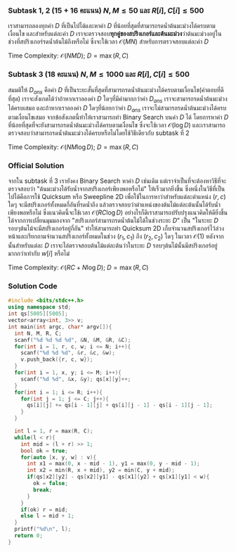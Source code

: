 ### Subtask 1, 2 (15 + 16 คะแนน) $N,M\leq 50$ และ $R[i],C[i]\leq 500$

เราสามารถลองทุกค่า $D$ ที่เป็นไปได้และหาค่า $D$ ที่น้อยที่สุดที่สามารถรดน้ำต้นมะม่วงได้ครบตามเงื่อนไข และสำหรับแต่ละค่า $D$ เราจะตรวจสอบ**ทุกคู่ของสปริงเกอร์และต้นมะม่วง**ว่าต้นมะม่วงอยู่ในช่วงที่สปริงเกอร์รดน้ำต้นไม้ถึงหรือไม่ ซึ่งจะใช้เวลา $\mathcal{O}(MN)$ สำหรับการตรวจสอบแต่ละค่า $D$

Time Complexity: $\mathcal{O}(NMD);$ $D=\max(R,C)$

### Subtask 3 (18 คะแนน) $N,M\leq 1000$ และ $R[i],C[i]\leq 500$

สมมติให้ $D_{ans}$ คือค่า $D$ ที่เป็นระยะสั้นที่สุดที่สามารถรดน้ำต้นมะม่วงได้ครบตามเงื่อนไข(คำตอบที่ดีที่สุด) เราจะสังเกตได้ว่าถ้าหากเราลองค่า $D$ ใดๆที่มีค่ามากกว่าค่า $D_{ans}$ เราจะสามารถรดน้ำต้นมะม่วงได้ครบเสมอ และถ้าหากเราลองค่า $D$ ใดๆที่น้อยกว่าค่า $D_{ans}$ เราจะไม่สามารถรดน้ำต้นมะม่วงได้ครบตามเงื่อนไขเสมอ จากข้อสังเกตนี้ทำให้เราสามารถทำ Binary Search บนค่า $D$ ได้ โดยการหาค่า $D$ ที่น้อยที่สุดที่จะยังสามารถรดน้ำต้นมะม่วงได้ครบตามเงื่อนไข ซึ่งจะใช้เวลา $\mathcal{O}(\log D)$ และเราสามารถตรวจสอบว่าสามารถรดน้ำต้นมะม่วงได้ครบหรือไม่โดยใช้วิธีเดียวกับ subtask ที่ 2

Time Complexity: $\mathcal{O}(NM\log D);$ $D=\max(R,C)$

### Official Solution

จากใน subtask ที่ 3 เรายังคง Binary Search หาค่า $D$ เช่นเดิม แต่เราจำเป็นที่จะต้องหาวิธีที่จะตรวจสอบว่า "ต้นมะม่วงได้รับน้ำจากสปริงเกอร์เพียงพอหรือไม่" ให้เร็วมากยิ่งขึ้น ซึ่งหนึ่งในวิธีที่เป็นไปได้คือการใช้ Quicksum หรือ Sweepline 2D เพื่อใช้ในการหาว่าสำหรับแต่ละตำแหน่ง $(r,c)$ ใดๆ จะมีสปริงเกอร์ทั้งหมดกี่อันที่รดน้ำถึง แล้วตรวจสอบว่าตำแหน่งของต้นไม้แต่ละต้นนั้นได้รับน้ำเพียงพอหรือไม่ ซึ่งแนวคิดนี้จะใช้เวลา $\mathcal{O}(RC\log D)$ อย่างไรก็ดีเราสามารถปรับปรุงแนวคิดให้ดียิ่งขึ้นได้จากการเปลี่ยนมุมมองจาก "สปริงเกอร์สามารถรดน้ำต้นไม้ได้ในช่วงระยะ $D$" เป็น "ในระยะ $D$ รอบๆต้นไม้จะมีสปริงเกอร์อยู่กี่อัน" ทำให้สามารถทำ Quicksum 2D เก็บจำนวนสปริงเกอร์ไว้ล่วงหน้าและเรียกถามจำนวนสปริงเกอร์ทั้งหมดในช่วง $(r_1,c_1)$ ถึง $(r_2,c_2)$ ใดๆ ในเวลา $\mathcal{O}(1)$ หลังจากนั้นสำหรับแต่ละ $D$ เราจะไล่ตรวจสอบต้นไม้แต่ละต้นว่าในระยะ $D$ รอบๆต้นไม้นั้นมีสปริงเกอร์อยู่มากกว่าเท่ากับ $w[i]$ หรือไม่

Time Complexity: $\mathcal{O}(RC+N\log D);$ $D=\max(R,C)$

### Solution Code

```cpp
#include <bits/stdc++.h>
using namespace std;
int qs[5005][5005];
vector<array<int, 3>> v;
int main(int argc, char* argv[]){
  int N, M, R, C;
  scanf("%d %d %d %d", &N, &M, &R, &C);
  for(int i = 1, r, c, w; i <= N; i++){
    scanf("%d %d %d", &r, &c, &w);
    v.push_back({r, c, w});
  }
  for(int i = 1, x, y; i <= M; i++){
    scanf("%d %d", &x, &y); qs[x][y]++;
  }
  for(int i = 1; i <= R; i++){
    for(int j = 1; j <= C; j++){
      qs[i][j] += qs[i - 1][j] + qs[i][j - 1] - qs[i - 1][j - 1];
    }
  }

  int l = 1, r = max(R, C);
  while(l < r){
    int mid = (l + r) >> 1;
    bool ok = true;
    for(auto [x, y, w] : v){
      int x1 = max(0, x - mid - 1), y1 = max(0, y - mid - 1);
      int x2 = min(R, x + mid), y2 = min(C, y + mid);
      if(qs[x2][y2] - qs[x2][y1] - qs[x1][y2] + qs[x1][y1] < w){
        ok = false;
        break;
      }
    }
    if(ok) r = mid;
    else l = mid + 1;
  }
  printf("%d\n", l);
  return 0;
}
```